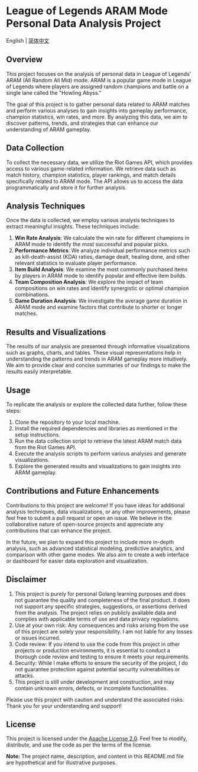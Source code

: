 # League of Legends ARAM Mode Personal Data Analysis Project

English | [简体中文](./README.md)

## Overview

This project focuses on the analysis of personal data in League of Legends' ARAM (All Random All Mid) mode. ARAM is a
popular game mode in League of Legends where players are assigned random champions and battle on a single lane called
the "Howling Abyss."

The goal of this project is to gather personal data related to ARAM matches and perform various analyses to gain
insights into gameplay performance, champion statistics, win rates, and more. By analyzing this data, we aim to discover
patterns, trends, and strategies that can enhance our understanding of ARAM gameplay.

## Data Collection

To collect the necessary data, we utilize the Riot Games API, which provides access to various game-related information.
We retrieve data such as match history, champion statistics, player rankings, and match details specifically related to
ARAM mode. The API allows us to access the data programmatically and store it for further analysis.

## Analysis Techniques

Once the data is collected, we employ various analysis techniques to extract meaningful insights. These techniques
include:

1. **Win Rate Analysis**: We calculate the win rate for different champions in ARAM mode to identify the most successful
   and popular picks.
2. **Performance Metrics**: We analyze individual performance metrics such as kill-death-assist (KDA) ratios, damage
   dealt, healing done, and other relevant statistics to evaluate player performance.
3. **Item Build Analysis**: We examine the most commonly purchased items by players in ARAM mode to identify popular and
   effective item builds.
4. **Team Composition Analysis**: We explore the impact of team compositions on win rates and identify synergistic or
   optimal champion combinations.
5. **Game Duration Analysis**: We investigate the average game duration in ARAM mode and examine factors that contribute
   to shorter or longer matches.

## Results and Visualizations

The results of our analysis are presented through informative visualizations such as graphs, charts, and tables. These
visual representations help in understanding the patterns and trends in ARAM gameplay more intuitively. We aim to
provide clear and concise summaries of our findings to make the results easily interpretable.

## Usage

To replicate the analysis or explore the collected data further, follow these steps:

1. Clone the repository to your local machine.
2. Install the required dependencies and libraries as mentioned in the setup instructions.
3. Run the data collection script to retrieve the latest ARAM match data from the Riot Games API.
4. Execute the analysis scripts to perform various analyses and generate visualizations.
5. Explore the generated results and visualizations to gain insights into ARAM gameplay.

## Contributions and Future Enhancements

Contributions to this project are welcome! If you have ideas for additional analysis techniques, data visualizations, or
any other improvements, please feel free to submit a pull request or open an issue. We believe in the collaborative
nature of open-source projects and appreciate any contributions that can enhance the project.

In the future, we plan to expand this project to include more in-depth analysis, such as advanced statistical modeling,
predictive analytics, and comparison with other game modes. We also aim to create a web interface or dashboard for
easier data exploration and visualization.

## Disclaimer

1. This project is purely for personal Golang learning purposes and does not guarantee the quality and completeness of the final product. It does not support any specific strategies, suggestions, or assertions derived from the analysis. The project relies on publicly available data and complies with applicable terms of use and data privacy regulations.
2. Use at your own risk: Any consequences and risks arising from the use of this project are solely your responsibility. I am not liable for any losses or issues incurred.
3. Code review: If you intend to use the code from this project in other projects or production environments, it is essential to conduct a thorough code review and testing to ensure it meets your requirements.
4. Security: While I make efforts to ensure the security of the project, I do not guarantee protection against potential security vulnerabilities or attacks.
5. This project is still under development and construction, and may contain unknown errors, defects, or incomplete functionalities.

Please use this project with caution and understand the associated risks. Thank you for your understanding and support!

## License

This project is licensed under the [Apache License 2.0](https://www.apache.org/licenses/LICENSE-2.0). Feel free to
modify, distribute, and use the code as per the terms of the license.

**Note:** The project name, description, and content in this README.md file are hypothetical and for illustrative
purposes.